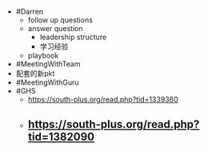 - #Darren
	- follow up questions
	- answer question
		- leadership structure
		- 学习经验
	- playbook
- #MeetingWithTeam
- 配套的新pkt
- #MeetingWithGuru
- #GHS
	- https://south-plus.org/read.php?tid=1339360
	- https://south-plus.org/read.php?tid=1382090
		-
